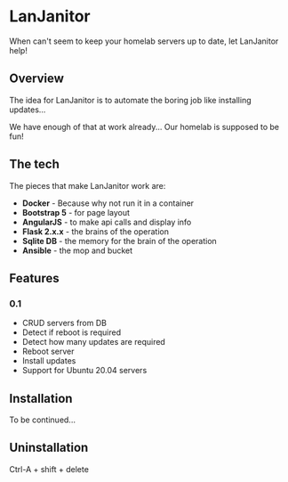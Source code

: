 # LanJanitor
When can't seem to keep your homelab servers up to date, let LanJanitor help!

## Overview
The idea for LanJanitor is to automate the boring job like installing updates...

We have enough of that at work already... Our homelab is supposed to be fun!
## The tech
The pieces that make LanJanitor work are:
* **Docker** - Because why not run it in a container
* **Bootstrap 5** - for page layout
* **AngularJS** - to make api calls and display info
* **Flask 2.x.x** - the brains of the operation
* **Sqlite DB** - the memory for the brain of the operation
* **Ansible** - the mop and bucket

## Features
### 0.1
* CRUD servers from DB
* Detect if reboot is required
* Detect how many updates are required
* Reboot server
* Install updates
* Support for Ubuntu 20.04 servers

## Installation
To be continued...

## Uninstallation
Ctrl-A + shift + delete
